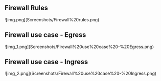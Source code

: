 <h2>Firewall Rules</h2>
![img.png](Screenshots/Firewall%20rules.png)

<h2>Firewall use case - Egress</h2>
![img_1.png](Screenshots/Firewall%20use%20case%20-%20Egress.png)

<h2>Firewall use case - Ingress</h2>
![img_2.png](Screenshots/Firewall%20use%20case%20-%20Ingress.png)